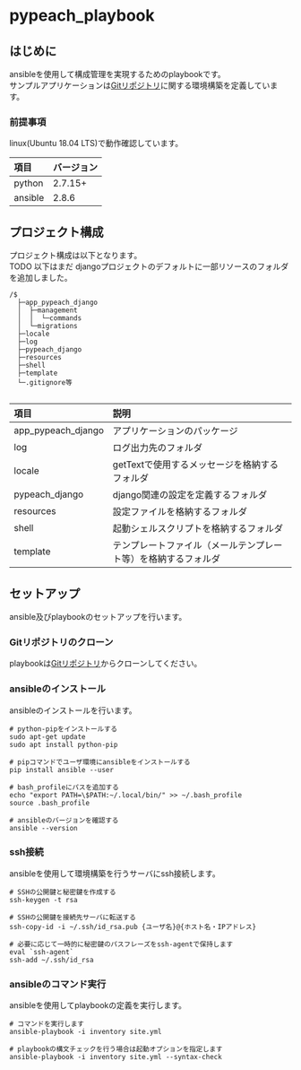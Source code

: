 # pypeach_playbook
## はじめに
ansibleを使用して構成管理を実現するためのplaybookです。  
サンプルアプリケーションは[Gitリポジトリ](https://github.com/pypeach/pypeach_django.git)に関する環境構築を定義しています。  

### 前提事項
linux(Ubuntu 18.04 LTS)で動作確認しています。  

|  項目 | バージョン |
|:------------|:------------|
| python | 2.7.15+ |
| ansible | 2.8.6 |


## プロジェクト構成
プロジェクト構成は以下となります。  
TODO 以下はまだ
djangoプロジェクトのデフォルトに一部リソースのフォルダを追加しました。 

```
/$  
  ├─app_pypeach_django
  │  ├─management
  │  │  └─commands
  │  └─migrations
  ├─locale
  ├─log
  ├─pypeach_django
  ├─resources
  ├─shell  
  ├─template  
  └─.gitignore等  
  
```

|  項目 | 説明 |
|:------------|:------------|
| app_pypeach_django | アプリケーションのパッケージ |
| log| ログ出力先のフォルダ |
| locale| getTextで使用するメッセージを格納するフォルダ |
| pypeach_django| django関連の設定を定義するフォルダ |
| resources| 設定ファイルを格納するフォルダ |
| shell| 起動シェルスクリプトを格納するフォルダ |
| template| テンプレートファイル（メールテンプレート等）を格納するフォルダ |

## セットアップ
ansible及びplaybookのセットアップを行います。 

### Gitリポジトリのクローン
playbookは[Gitリポジトリ](https://github.com/pypeach/pypeach_playbook.git)からクローンしてください。  

### ansibleのインストール
ansibleのインストールを行います。  

```
# python-pipをインストールする
sudo apt-get update
sudo apt install python-pip

# pipコマンドでユーザ環境にansibleをインストールする
pip install ansible --user

# bash_profileにパスを追加する
echo "export PATH=\$PATH:~/.local/bin/" >> ~/.bash_profile
source .bash_profile

# ansibleのバージョンを確認する
ansible --version

```

### ssh接続
ansibleを使用して環境構築を行うサーバにssh接続します。  

```
# SSHの公開鍵と秘密鍵を作成する
ssh-keygen -t rsa

# SSHの公開鍵を接続先サーバに転送する
ssh-copy-id -i ~/.ssh/id_rsa.pub {ユーザ名}@{ホスト名・IPアドレス}

# 必要に応じて一時的に秘密鍵のパスフレーズをssh-agentで保持します
eval `ssh-agent`
ssh-add ~/.ssh/id_rsa

```

### ansibleのコマンド実行
ansibleを使用してplaybookの定義を実行します。  

```
# コマンドを実行します
ansible-playbook -i inventory site.yml

# playbookの構文チェックを行う場合は起動オプションを指定します
ansible-playbook -i inventory site.yml --syntax-check
```

